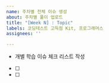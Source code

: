 ```yaml
---
name: 주차별 전체 이슈 생성
about: 주차별 풀이 업로드
title: "[Week N] : Topic"
labels: 코딩테스트 고득점 Kit, 프로그래머스
assignees: ''

---
```


* 개별 학습 이슈 체크 리스트 작성

- [ ] 
- [ ]
